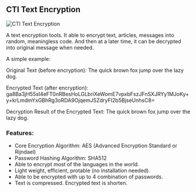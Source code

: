 ## CTI Text Encryption

![CTI Text Encryption](https://github.com/adriancs2/CTI-Text-Encryption/blob/master/documentation/cti_text_encryption_screenshot.png "CTI Text Encryption")

A text encryption tools. It able to encrypt text, articles, messages into random, meaningless code. And then at a later time, it can be decrypted into original message when needed.

A simple example:

Original Text (before encryption):
The quick brown fox jump over the lazy dog.

Encrypted Text (after encryption):
ga8Ba3jH55sI4eFT0nRBesHoLGLbriXeWomE7vpxbFszJFnSXJRYy1MJoKy+y+krLmdmYxGBhRg3oRDA9OjqemJSZdryFI2b5BjseUnhsC8=

Decryption Result of the Encrypted Text:
The quick brown fox jump over the lazy dog.

### Features:

- Core Encryption Algorithm: AES (Advanced Encryption Standard or Rijndael)
- Password Hashing Algorithm: SHA512
- Able to encrypt most of the languages in the world.
- Light weight, efficient, protable (no installation needed).
- Able to be encrypted with up to 4 combination of passwords.
- Text is compressed. Encrypted text is shorten.
